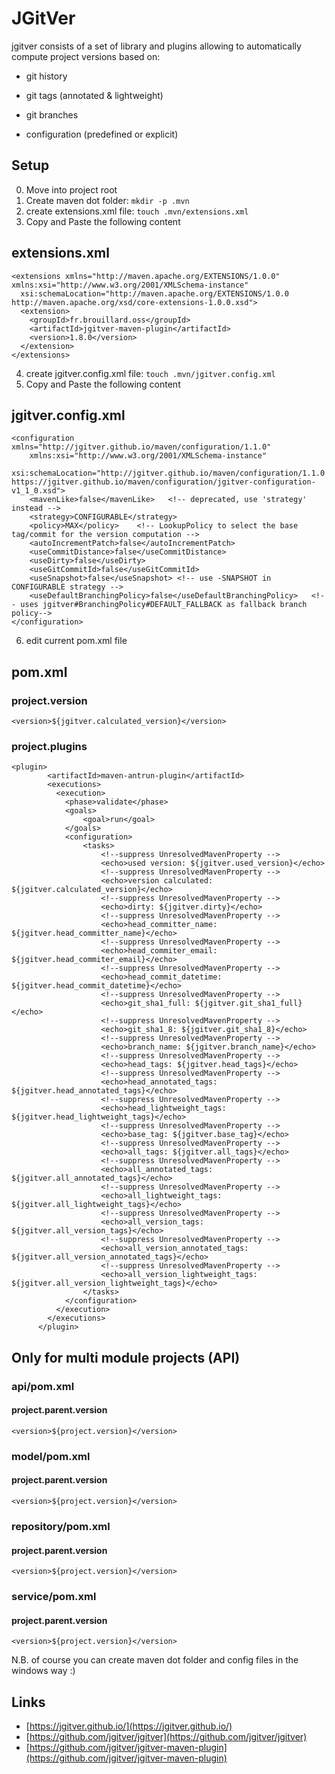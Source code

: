 # JGitVer

jgitver consists of a set of library and plugins allowing to automatically compute project versions based on:

- git history

- git tags (annotated & lightweight)

- git branches

- configuration (predefined or explicit)


## Setup

0. Move into project root
1. Create maven dot folder: `mkdir -p .mvn`
2. create extensions.xml file: `touch .mvn/extensions.xml`
3. Copy and Paste the following content

## extensions.xml

```
<extensions xmlns="http://maven.apache.org/EXTENSIONS/1.0.0" xmlns:xsi="http://www.w3.org/2001/XMLSchema-instance"
  xsi:schemaLocation="http://maven.apache.org/EXTENSIONS/1.0.0 http://maven.apache.org/xsd/core-extensions-1.0.0.xsd">
  <extension>
    <groupId>fr.brouillard.oss</groupId>
    <artifactId>jgitver-maven-plugin</artifactId>
    <version>1.8.0</version>
  </extension>
</extensions>
```



4. create jgitver.config.xml file: `touch .mvn/jgitver.config.xml`
5. Copy and Paste the following content

## jgitver.config.xml

```
<configuration xmlns="http://jgitver.github.io/maven/configuration/1.1.0"
	xmlns:xsi="http://www.w3.org/2001/XMLSchema-instance"
	xsi:schemaLocation="http://jgitver.github.io/maven/configuration/1.1.0 https://jgitver.github.io/maven/configuration/jgitver-configuration-v1_1_0.xsd">
    <mavenLike>false</mavenLike>   <!-- deprecated, use 'strategy' instead -->
    <strategy>CONFIGURABLE</strategy>
    <policy>MAX</policy>    <!-- LookupPolicy to select the base tag/commit for the version computation -->
    <autoIncrementPatch>false</autoIncrementPatch>
    <useCommitDistance>false</useCommitDistance>
    <useDirty>false</useDirty>
    <useGitCommitId>false</useGitCommitId>
    <useSnapshot>false</useSnapshot> <!-- use -SNAPSHOT in CONFIGURABLE strategy -->
    <useDefaultBranchingPolicy>false</useDefaultBranchingPolicy>   <!-- uses jgitver#BranchingPolicy#DEFAULT_FALLBACK as fallback branch policy-->
</configuration>
```


6. edit current pom.xml file

## pom.xml

### project.version

```
<version>${jgitver.calculated_version}</version>
```

### project.plugins

```
<plugin>
        <artifactId>maven-antrun-plugin</artifactId>
        <executions>
          <execution>
            <phase>validate</phase>
            <goals>
                <goal>run</goal>
            </goals>
            <configuration>
                <tasks>
                    <!--suppress UnresolvedMavenProperty -->
                    <echo>used version: ${jgitver.used_version}</echo>
                    <!--suppress UnresolvedMavenProperty -->
                    <echo>version calculated: ${jgitver.calculated_version}</echo>
                    <!--suppress UnresolvedMavenProperty -->
                    <echo>dirty: ${jgitver.dirty}</echo>
                    <!--suppress UnresolvedMavenProperty -->
                    <echo>head_committer_name: ${jgitver.head_committer_name}</echo>
                    <!--suppress UnresolvedMavenProperty -->
                    <echo>head_commiter_email: ${jgitver.head_commiter_email}</echo>
                    <!--suppress UnresolvedMavenProperty -->
                    <echo>head_commit_datetime: ${jgitver.head_commit_datetime}</echo>
                    <!--suppress UnresolvedMavenProperty -->
                    <echo>git_sha1_full: ${jgitver.git_sha1_full}</echo>
                    <!--suppress UnresolvedMavenProperty -->
                    <echo>git_sha1_8: ${jgitver.git_sha1_8}</echo>
                    <!--suppress UnresolvedMavenProperty -->
                    <echo>branch_name: ${jgitver.branch_name}</echo>
                    <!--suppress UnresolvedMavenProperty -->
                    <echo>head_tags: ${jgitver.head_tags}</echo>
                    <!--suppress UnresolvedMavenProperty -->
                    <echo>head_annotated_tags: ${jgitver.head_annotated_tags}</echo>
                    <!--suppress UnresolvedMavenProperty -->
                    <echo>head_lightweight_tags: ${jgitver.head_lightweight_tags}</echo>
                    <!--suppress UnresolvedMavenProperty -->
                    <echo>base_tag: ${jgitver.base_tag}</echo>
                    <!--suppress UnresolvedMavenProperty -->
                    <echo>all_tags: ${jgitver.all_tags}</echo>
                    <!--suppress UnresolvedMavenProperty -->
                    <echo>all_annotated_tags: ${jgitver.all_annotated_tags}</echo>
                    <!--suppress UnresolvedMavenProperty -->
                    <echo>all_lightweight_tags: ${jgitver.all_lightweight_tags}</echo>
                    <!--suppress UnresolvedMavenProperty -->
                    <echo>all_version_tags: ${jgitver.all_version_tags}</echo>
                    <!--suppress UnresolvedMavenProperty -->
                    <echo>all_version_annotated_tags: ${jgitver.all_version_annotated_tags}</echo>
                    <!--suppress UnresolvedMavenProperty -->
                    <echo>all_version_lightweight_tags: ${jgitver.all_version_lightweight_tags}</echo>
                </tasks>
            </configuration>
          </execution>
        </executions>
      </plugin>
```

## Only for multi module projects (API)

### api/pom.xml

#### project.parent.version
```
<version>${project.version}</version>
```

### model/pom.xml
#### project.parent.version
```
<version>${project.version}</version>
```

### repository/pom.xml
#### project.parent.version
```
<version>${project.version}</version>
```

### service/pom.xml
#### project.parent.version
```
<version>${project.version}</version>
```

N.B. of course you can create maven dot folder and config files in the windows way :)

## Links

- [https://jgitver.github.io/](https://jgitver.github.io/)
- [https://github.com/jgitver/jgitver](https://github.com/jgitver/jgitver)
- [https://github.com/jgitver/jgitver-maven-plugin](https://github.com/jgitver/jgitver-maven-plugin)
